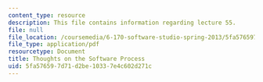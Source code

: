 ```yaml
---
content_type: resource
description: This file contains information regarding lecture 55.
file: null
file_location: /coursemedia/6-170-software-studio-spring-2013/5fa576597d71d2be10337e4c602d271c_MIT6_170S13_55-th-on-proc.pdf
file_type: application/pdf
resourcetype: Document
title: Thoughts on the Software Process
uid: 5fa57659-7d71-d2be-1033-7e4c602d271c
---
```


